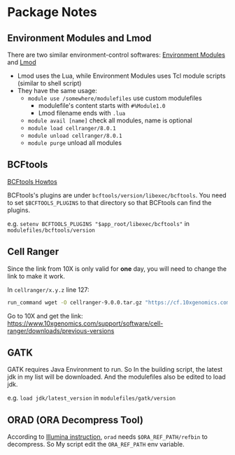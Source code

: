 # Package Notes

## Environment Modules and Lmod

There are two similar environment-control softwares: [Environment Modules](https://modules.sourceforge.net/) and [Lmod](https://lmod.readthedocs.io/en/latest/index.html)

- Lmod uses the Lua, while Environment Modules uses Tcl module scripts (similar to shell script)
- They have the same usage:
  - `module use /somewhere/modulefiles` use custom modulefiles
    - modulefile's content starts with `#%Module1.0`
    - Lmod filename ends with `.lua`
  - `module avail [name]` check all modules, name is optional
  - `module load cellranger/8.0.1`
  - `module unload cellranger/8.0.1`
  - `module purge` unload all modules

## BCFtools

[BCFtools Howtos](https://samtools.github.io/bcftools/howtos/index.html)

BCFtools's plugins are under `bcftools/version/libexec/bcftools`. You need to set `$BCFTOOLS_PLUGINS` to that directory so that BCFtools can find the plugins.

e.g. `setenv BCFTOOLS_PLUGINS "$app_root/libexec/bcftools"` in `modulefiles/bcftools/version`

## Cell Ranger

Since the link from 10X is only valid for **one** day, you will need to change the link to make it work.

In `cellranger/x.y.z` line 127:

```bash
run_command wget -O cellranger-9.0.0.tar.gz "https://cf.10xgenomics.com/releases/cell-exp/cellranger-9.0.0.tar.gz"
```

Go to 10X and get the link: https://www.10xgenomics.com/support/software/cell-ranger/downloads/previous-versions

## GATK

GATK requires Java Environment to run. So In the building script, the latest jdk in my list will be downloaded. And the modulefiles also be edited to load jdk.

e.g. `load jdk/latest_version` in `modulefiles/gatk/version`

## ORAD (ORA Decompress Tool)

According to [Illumina instruction](https://help.ora.illumina.com/product-guides/dragen-ora-decompression/software-installation), `orad` needs `$ORA_REF_PATH/refbin` to decompress. So My script edit the `ORA_REF_PATH` env variable.

